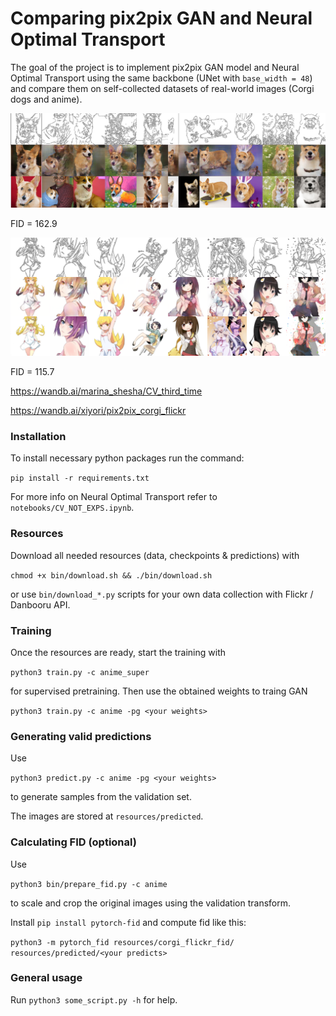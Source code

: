 # Comparing pix2pix GAN and Neural Optimal Transport

The goal of the project is to implement pix2pix GAN model and Neural Optimal Transport using the same backbone (UNet with `base_width = 48`) and compare them on self-collected datasets of real-world images (Corgi dogs and anime).

![alt text](pic/corgi_flickr_disloss0.02_genlr0.0002_dislr2e-05_batch8_epoch83.png)

FID = 162.9

![alt text](pic/anime_disloss0.02_genlr0.0002_dislr2e-05_batch8.png)

FID = 115.7

https://wandb.ai/marina_shesha/CV_third_time

https://wandb.ai/xiyori/pix2pix_corgi_flickr

### Installation

To install necessary python packages run the command:

`pip install -r requirements.txt`

For more info on Neural Optimal Transport refer to `notebooks/CV_NOT_EXPS.ipynb`.

### Resources

Download all needed resources (data, checkpoints & predictions) with

`chmod +x bin/download.sh && ./bin/download.sh`

or use `bin/download_*.py` scripts for your own data collection with Flickr / Danbooru API.

### Training

Once the resources are ready, start the training with

`python3 train.py -c anime_super`

for supervised pretraining. Then use the obtained weights to traing GAN

`python3 train.py -c anime -pg <your weights>`

### Generating valid predictions

Use

`python3 predict.py -c anime -pg <your weights>`

to generate samples from the validation set.

The images are stored at `resources/predicted`.

### Calculating FID (optional)

Use

`python3 bin/prepare_fid.py -c anime`

to scale and crop the original images using the validation transform.

Install `pip install pytorch-fid` and compute fid like this:

`python3 -m pytorch_fid resources/corgi_flickr_fid/ resources/predicted/<your predicts>`

### General usage

Run `python3 some_script.py -h` for help.
